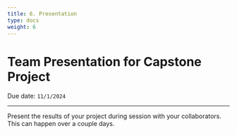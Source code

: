 ```yaml
---
title: 6. Presentation
type: docs
weight: 6
---
```


# Team Presentation for Capstone Project

Due date: `11/1/2024`

---

Present the results of your project during session with your collaborators. This can happen over a couple days. 
